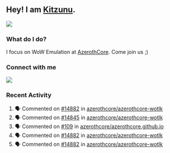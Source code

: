 ## Hey! I am [Kitzunu](https://Github.com/Kitzunu).

<!--<a href="https://github-readme-stats.kitzunu.vercel.app/api?username=Kitzunu&show_icons=true&theme=dark">
  <img align="center" src="https://github-readme-stats.kitzunu.vercel.app/api?username=Kitzunu&show_icons=true&theme=dark" />
</a>-->
<a href="https://github-readme-stats.kitzunu.vercel.app/api?username=Kitzunu&show_icons=true&theme=dark">
  <img align="center" src="https://github-readme-stats.vercel.app/api/top-langs/?username=Kitzunu&layout=compact&theme=dark" />
</a>

### What do I do?

I focus on WoW Emulation at [AzerothCore](https://Github.com/AzerothCore). Come join us ;)

### Connect with me
[![](https://img.shields.io/badge/AzerothCore%20Discord-Connect%20with%20me!-green)](https://discord.com/invite/gkt4y2x)

### Recent Activity

<!--START_SECTION:activity-->
1. 🗣 Commented on [#14882](https://github.com/azerothcore/azerothcore-wotlk/issues/14882) in [azerothcore/azerothcore-wotlk](https://github.com/azerothcore/azerothcore-wotlk)
2. 🗣 Commented on [#14845](https://github.com/azerothcore/azerothcore-wotlk/issues/14845) in [azerothcore/azerothcore-wotlk](https://github.com/azerothcore/azerothcore-wotlk)
3. 🗣 Commented on [#109](https://github.com/azerothcore/azerothcore.github.io/issues/109) in [azerothcore/azerothcore.github.io](https://github.com/azerothcore/azerothcore.github.io)
4. 🗣 Commented on [#14882](https://github.com/azerothcore/azerothcore-wotlk/issues/14882) in [azerothcore/azerothcore-wotlk](https://github.com/azerothcore/azerothcore-wotlk)
5. 🗣 Commented on [#14882](https://github.com/azerothcore/azerothcore-wotlk/issues/14882) in [azerothcore/azerothcore-wotlk](https://github.com/azerothcore/azerothcore-wotlk)
<!--END_SECTION:activity-->
